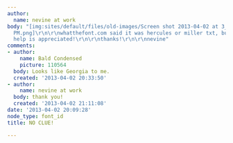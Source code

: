 ```yaml
---
author:
  name: nevine at work
body: "[img:sites/default/files/old-images/Screen shot 2013-04-02 at 3_4654.00.03
  PM.png]\r\n\r\nwhatthefont.com said it was hercules or miller txt, but no dice.\r\n\r\nany
  help is appreciated!\r\n\r\nthanks!\r\n\r\nnevine"
comments:
- author:
    name: Bald Condensed
    picture: 110564
  body: Looks like Georgia to me.
  created: '2013-04-02 20:33:50'
- author:
    name: nevine at work
  body: thank you!
  created: '2013-04-02 21:11:08'
date: '2013-04-02 20:09:28'
node_type: font_id
title: NO CLUE!

---
```

